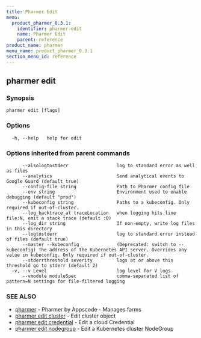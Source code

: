 ```yaml
---
title: Pharmer Edit
menu:
  product_pharmer_0.3.1:
    identifier: pharmer-edit
    name: Pharmer Edit
    parent: reference
product_name: pharmer
menu_name: product_pharmer_0.3.1
section_menu_id: reference
---
```

## pharmer edit



### Synopsis



```
pharmer edit [flags]
```

### Options

```
  -h, --help   help for edit
```

### Options inherited from parent commands

```
      --alsologtostderr                  log to standard error as well as files
      --analytics                        Send analytical events to Google Guard (default true)
      --config-file string               Path to Pharmer config file
      --env string                       Environment used to enable debugging (default "prod")
      --kubeconfig string                Paths to a kubeconfig. Only required if out-of-cluster.
      --log_backtrace_at traceLocation   when logging hits line file:N, emit a stack trace (default :0)
      --log_dir string                   If non-empty, write log files in this directory
      --logtostderr                      log to standard error instead of files (default true)
      --master --kubeconfig              (Deprecated: switch to --kubeconfig) The address of the Kubernetes API server. Overrides any value in kubeconfig. Only required if out-of-cluster.
      --stderrthreshold severity         logs at or above this threshold go to stderr (default 2)
  -v, --v Level                          log level for V logs
      --vmodule moduleSpec               comma-separated list of pattern=N settings for file-filtered logging
```

### SEE ALSO

* [pharmer](/products/pharmer/0.3.1/reference/pharmer)	 - Pharmer by Appscode - Manages farms
* [pharmer edit cluster](/products/pharmer/0.3.1/reference/pharmer_edit_cluster)	 - Edit cluster object
* [pharmer edit credential](/products/pharmer/0.3.1/reference/pharmer_edit_credential)	 - Edit a cloud Credential
* [pharmer edit nodegroup](/products/pharmer/0.3.1/reference/pharmer_edit_nodegroup)	 - Edit a Kubernetes cluster NodeGroup

